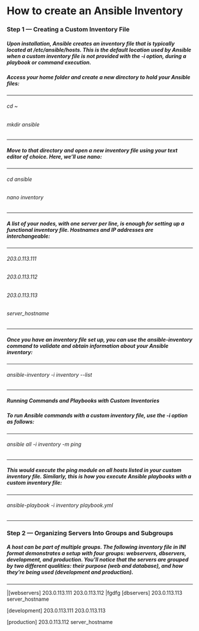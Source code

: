 # How to create an Ansible Inventory
### Step 1 — Creating a Custom Inventory File
##### Upon installation, Ansible creates an inventory file that is typically located at /etc/ansible/hosts. This is the default location used by Ansible when a custom inventory file is not provided with the -i option, during a playbook or command execution.

##### Access your home folder and create a new directory to hold your Ansible files:

------------------
###### cd ~
###### mkdir ansible
------------------

##### Move to that directory and open a new inventory file using your text editor of choice. Here, we’ll use nano:

------------------
###### cd ansible
###### nano inventory
------------------

##### A list of your nodes, with one server per line, is enough for setting up a functional inventory file. Hostnames and IP addresses are interchangeable:
------------------
###### 203.0.113.111
###### 203.0.113.112
###### 203.0.113.113
###### server_hostname
------------------

##### Once you have an inventory file set up, you can use the ansible-inventory command to validate and obtain information about your Ansible inventory:
------------------
###### ansible-inventory -i inventory --list
------------------

##### Running Commands and Playbooks with Custom Inventories
##### To run Ansible commands with a custom inventory file, use the -i option as follows:
------------------
###### ansible all -i inventory -m ping
------------------
##### This would execute the ping module on all hosts listed in your custom inventory file. Similarly, this is how you execute Ansible playbooks with a custom inventory file:
------------------
###### ansible-playbook -i inventory playbook.yml
------------------


### Step 2 — Organizing Servers Into Groups and Subgroups
##### A host can be part of multiple groups. The following inventory file in INI format demonstrates a setup with four groups: webservers, dbservers, development, and production. You’ll notice that the servers are grouped by two different qualities: their purpose (web and database), and how they’re being used (development and production).
------------------
|[webservers]
203.0.113.111
203.0.113.112
|fgdfg
[dbservers]
203.0.113.113
server_hostname

[development]
203.0.113.111
203.0.113.113

[production]
203.0.113.112
server_hostname
